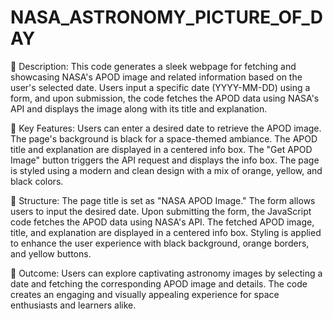 # NASA_ASTRONOMY_PICTURE_OF_DAY
🌌 Description:
This code generates a sleek webpage for fetching and showcasing NASA's APOD image and related information based on the user's selected date. Users input a specific date (YYYY-MM-DD) using a form, and upon submission, the code fetches the APOD data using NASA's API and displays the image along with its title and explanation.

🚀 Key Features:
Users can enter a desired date to retrieve the APOD image.
The page's background is black for a space-themed ambiance.
The APOD title and explanation are displayed in a centered info box.
The "Get APOD Image" button triggers the API request and displays the info box.
The page is styled using a modern and clean design with a mix of orange, yellow, and black colors.

📜 Structure:
The page title is set as "NASA APOD Image."
The form allows users to input the desired date.
Upon submitting the form, the JavaScript code fetches the APOD data using NASA's API.
The fetched APOD image, title, and explanation are displayed in a centered info box.
Styling is applied to enhance the user experience with black background, orange borders, and yellow buttons.

🎯 Outcome:
Users can explore captivating astronomy images by selecting a date and fetching the corresponding APOD image and details. The code creates an engaging and visually appealing experience for space enthusiasts and learners alike.
